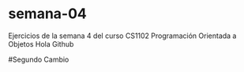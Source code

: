 # semana-04
Ejercicios de la semana 4 del curso CS1102 Programación Orientada a Objetos
Hola Github

#Segundo Cambio
